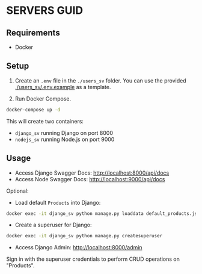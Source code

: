 # SERVERS GUID

## Requirements

-   Docker

## Setup

1. Create an `.env` file in the `./users_sv` folder. You can use the provided [./users_sv/.env.example](./users_sv/.env.example) as a template.

2. Run Docker Compose.

```bash
docker-compose up -d
```

This will create two containers:

-   `django_sv` running Django on port 8000
-   `nodejs_sv` running Node.js on port 9000

## Usage

-   Access Django Swagger Docs: [http://localhost:8000/api/docs](http://localhost:8000/api/docs)
-   Access Node Swagger Docs: [http://localhost:9000/api/docs](http://localhost:9000/api/docs)

Optional:

-   Load default `Products` into Django:

```bash
docker exec -it django_sv python manage.py loaddata default_products.json
```

-   Create a superuser for Django:

```bash
docker exec -it django_sv python manage.py createsuperuser
```

-   Access Django Admin: [http://localhost:8000/admin](http://localhost:8000/admin)

Sign in with the superuser credentials to perform CRUD operations on "Products".
